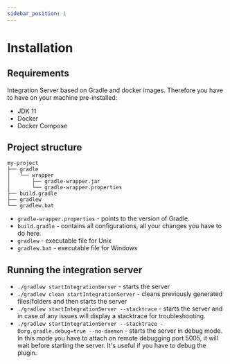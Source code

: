 ```yaml
---
sidebar_position: 1
---
```


# Installation

## Requirements

Integration Server based on Gradle and docker images. Therefore you have to have on your machine pre-installed:

* JDK 11
* Docker
* Docker Compose  

## Project structure

```
my-project
├── gradle
│   └── wrapper
│       ├── gradle-wrapper.jar
│       └── gradle-wrapper.properties
├── build.gradle
├── gradlew
└── gradlew.bat
```

* `gradle-wrapper.properties` - points to the version of Gradle.
* `build.gradle` - contains all configurations, all your changes you have to do here.
* `gradlew` - executable file for Unix
* `gradlew.bat` - executable file for Windows

## Running the integration server

* `./gradlew startIntegrationServer` - starts the server
* `./gradlew clean startIntegrationServer` - cleans previously generated files/folders and then starts the server
* `./gradlew startIntegrationServer --stacktrace` - starts the server and in case of any issues will display a stacktrace for troubleshooting. 
* `./gradlew startIntegrationServer --stacktrace -Dorg.gradle.debug=true --no-daemon` - starts the server in debug mode.
In this mode you have to attach on remote debugging port 5005, it will wait before starting the server. It's useful if you have to debug 
the plugin. 
